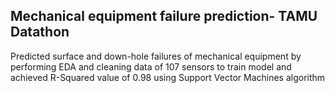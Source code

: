## Mechanical equipment failure prediction- TAMU Datathon

Predicted surface and down-hole failures of mechanical equipment by performing EDA and cleaning data of 107 sensors to train model and achieved R-Squared value of 0.98 using Support Vector Machines algorithm
